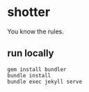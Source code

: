 # shotter
You know the rules.

## run locally

```
gem install bundler
bundle install
bundle exec jekyll serve
```
